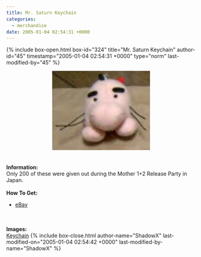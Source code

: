 ```yaml
---
title: Mr. Saturn Keychain
categories:
  - merchandise
date: 2005-01-04 02:54:31 +0000
---
```

{% include box-open.html box-id="324" title="Mr. Saturn Keychain" author-id="45" timestamp="2005-01-04 02:54:31 +0000" type="norm" last-modified-by="45" %}
	<center>
	<img src="/merchandise/images/ms_keychain_title.jpg" border="0" alt="Mr. Saturn Keychain" />
	</center>
	<br /><br />
	<b>Information:</b>
	<br />
	Only 200 of these were given out during the Mother 1+2 Release Party in Japan.
	<br /><br />
	<b>How To Get:</b>
	<br />
	<ul>
	<li><a href="http://www.ebay.com">eBay</a></li>
	</ul>
	<br /><br />
	<b>Images:</b>
	<br />
	<a href="/merchandise/images/ms_keychain.jpg">Keychain</a>
{% include box-close.html author-name="ShadowX" last-modified-on="2005-01-04 02:54:42 +0000" last-modified-by-name="ShadowX" %}
